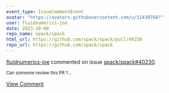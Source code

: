 ```yaml
---
event_type: IssueCommentEvent
avatar: "https://avatars.githubusercontent.com/u/11430768?"
user: fluidnumerics-joe
date: 2023-10-08
repo_name: spack/spack
html_url: https://github.com/spack/spack/pull/40230
repo_url: https://github.com/spack/spack
---
```


<a href='https://github.com/fluidnumerics-joe' target='_blank'>fluidnumerics-joe</a> commented on issue <a href='https://github.com/spack/spack/pull/40230' target='_blank'>spack/spack#40230</a>.

<small>Can someone review this PR ?...</small>

<a href='https://github.com/spack/spack/pull/40230' target='_blank'>View Comment</a>